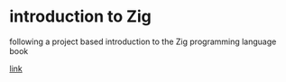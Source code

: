 # introduction to Zig
following a project based introduction to the Zig programming language book

[link](https://pedropark99.github.io/zig-book/)
